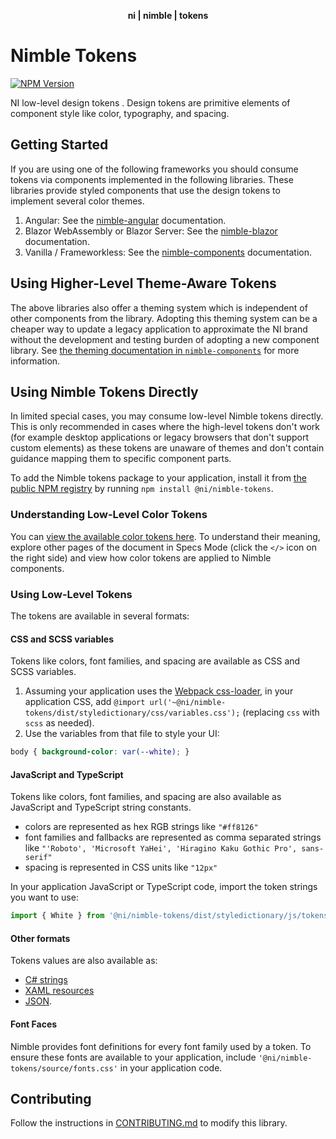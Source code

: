 <div align="center">
    <p><b>ni | nimble | tokens</b></p>
</div>

# Nimble Tokens

[![NPM Version](https://img.shields.io/npm/v/@ni/nimble-tokens.svg)](https://www.npmjs.com/package/@ni/nimble-tokens)

NI low-level design tokens . Design tokens are primitive elements of component style like color, typography, and spacing.

## Getting Started

If you are using one of the following frameworks you should consume tokens via components implemented in the following libraries. These libraries provide styled components that use the design tokens to implement several color themes.

1. Angular: See the [nimble-angular](/angular-workspace/projects/ni/nimble-angular) documentation.
2. Blazor WebAssembly or Blazor Server: See the [nimble-blazor](/packages/nimble-blazor) documentation.
3. Vanilla / Frameworkless: See the [nimble-components](/packages/nimble-components) documentation.

## Using Higher-Level Theme-Aware Tokens

The above libraries also offer a theming system which is independent of other components from the library. Adopting this theming system can be a cheaper way to update a legacy application to approximate the NI brand without the development and testing burden of adopting a new component library. See [the theming documentation in `nimble-components`](/packages/nimble-components/README.md#theming) for more information.

## Using Nimble Tokens Directly

In limited special cases, you may consume low-level Nimble tokens directly. This is only recommended in cases where the high-level tokens don't work (for example desktop applications or legacy browsers that don't support custom elements) as these tokens are unaware of themes and don't contain guidance mapping them to specific component parts.

To add the Nimble tokens package to your application, install it from [the public NPM registry](https://www.npmjs.com/package/@ni/nimble-tokens) by running `npm install @ni/nimble-tokens`.

### Understanding Low-Level Color Tokens

You can [view the available color tokens here](https://xd.adobe.com/view/8ce280ab-1559-4961-945c-182955c7780b-d9b1/screen/fed406fd-7568-40a9-8b1a-359f54c23186/). To understand their meaning, explore other pages of the document in Specs Mode (click the `</>` icon on the right side) and view how color tokens are applied to Nimble components.

### Using Low-Level Tokens

The tokens are available in several formats:

#### CSS and SCSS variables

Tokens like colors, font families, and spacing are available as CSS and SCSS variables.

1. Assuming your application uses the [Webpack css-loader](https://webpack.js.org/loaders/css-loader/#url), in your application CSS, add `@import url('~@ni/nimble-tokens/dist/styledictionary/css/variables.css');` (replacing `css` with `scss` as needed).
2. Use the variables from that file to style your UI:
```css
body { background-color: var(--white); }
```

#### JavaScript and TypeScript

Tokens like colors, font families, and spacing are also available as JavaScript and TypeScript string constants. 
- colors are represented as hex RGB strings like `"#ff8126"`
- font families and fallbacks are represented as comma separated strings like `"'Roboto', 'Microsoft YaHei', 'Hiragino Kaku Gothic Pro', sans-serif"`
- spacing is represented in CSS units like `"12px"`

In your application JavaScript or TypeScript code, import the token strings you want to use:

```js
import { White } from '@ni/nimble-tokens/dist/styledictionary/js/tokens';
```

#### Other formats

Tokens values are also available as:
 - [C# strings](/packages/nimble-tokens/dist/styledictionary/csharp/colors.cs)
 - [XAML resources](/packages/nimble-tokens/dist/styledictionary/xaml/colors.xaml)
 - [JSON](/packages/nimble-tokens/dist/styledictionary/properties/colors.json).


#### Font Faces

Nimble provides font definitions for every font family used by a token. To ensure these fonts are available to your application, include `'@ni/nimble-tokens/source/fonts.css'` in your application code.


## Contributing

Follow the instructions in [CONTRIBUTING.md](/packages/nimble-tokens/CONTRIBUTING.md) to modify this library.

